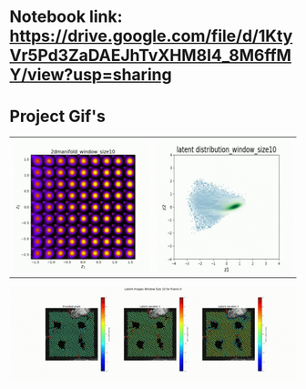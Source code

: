 # Notebook link: https://drive.google.com/file/d/1KtyVr5Pd3ZaDAEJhTvXHM8I4_8M6ffMY/view?usp=sharing
# Project Gif's

<table>
  <tr>
    <td>
      <img src="https://github.com/utkarshp1161/SIFTrVAE/blob/main/manifold/manifoldvideo-ezgif.com-optimize.gif" alt="Manifold GIF" style="width: 300px;"/>
    </td>
    <td>
      <img src="https://github.com/utkarshp1161/SIFTrVAE/blob/main/latent_rep/latent_rep-ezgif.com-optimize.gif" alt="Latent representation" style="width: 300px;"/>
    </td>
  </tr>
</table>

![Latent images](https://github.com/utkarshp1161/SIFTrVAE/blob/main/latent_image_0/latent_image_0video-ezgif.com-optimize.gif)
